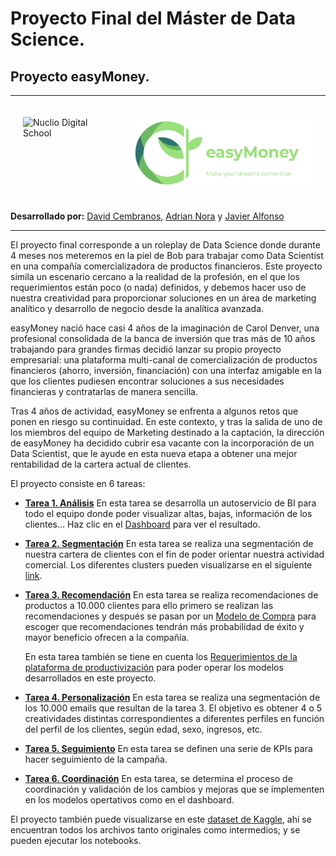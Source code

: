                                                                  

# Proyecto Final del Máster de Data Science. 
## Proyecto easyMoney.
------


<div style="display: flex; justify-content: center;">
    <img src="https://nuclio.school/wp-content/uploads/2019/10/nucleoDS-newBlack.png" alt="Nuclio Digital School" style="width: 400px; height: 116px; margin: 20px;" /><img src="LOGO_EasyMoney.jpg" style="width: 400px; height: 116px; margin: 20px;" />
</div>


**Desarrollado por:** [David Cembranos](https://github.com/carlonsk), [Adrian Nora](https://github.com/Harry3lsucio) y [Javier Alfonso](https://github.com/jascicz)

------


El proyecto final corresponde a un roleplay de Data Science donde durante 4 meses nos meteremos en la piel de Bob para trabajar como Data Scientist en una compañía comercializadora de productos financieros. Este proyecto simila un escenario cercano a la realidad de la profesión, en el que los requerimientos están poco (o nada) definidos, y debemos hacer uso de nuestra creatividad para proporcionar soluciones en un área de marketing analítico y desarrollo de negocio desde la analítica avanzada. 

easyMoney nació hace casi 4 años de la imaginación de Carol Denver, una profesional consolidada de la banca de inversión que tras más de 10 años trabajando para grandes firmas decidió lanzar su propio proyecto empresarial: una plataforma multi-canal de comercialización de productos financieros (ahorro, inversión, financiación) con una interfaz amigable en la que los clientes pudiesen encontrar soluciones a sus necesidades financieras y contratarlas de manera sencilla. 

Tras 4 años de actividad, easyMoney se enfrenta a algunos retos que ponen en riesgo su continuidad. En este contexto, y tras la salida de uno de los miembros del equipo de Marketing destinado a la captación, la dirección de easyMoney ha decidido cubrir esa vacante con la incorporación de un Data Scientist, que le ayude en esta nueva etapa a obtener una mejor rentabilidad de la cartera actual de clientes.

El proyecto consiste en 6 tareas:

- [**Tarea 1. Análisis**](./tarea1_Analisis/) En esta tarea se desarrolla un autoservicio de BI para todo el equipo donde poder visualizar altas, bajas, información de los clientes... Haz clic en el [Dashboard](http://carlosperez1697.pythonanywhere.com/analisis) para ver el resultado.

- [**Tarea 2. Segmentación**](./tarea2_Segmentacion/tarea2-segmentacion.ipynb) En esta tarea se realiza una segmentación de nuestra cartera de clientes con el fin de poder orientar nuestra actividad comercial. Los diferentes clusters pueden visualizarse en el siguiente [link](http://carlosperez1697.pythonanywhere.com/segmentacion).

- [**Tarea 3. Recomendación**](./tarea3_Recomendacion/tarea3-recomendaci-n.ipynb) En esta tarea se realiza recomendaciones de productos a 10.000 clientes para ello primero se realizan las recomendaciones y después se pasan por un [Modelo de Compra](./tarea3_Recomendacion/tarea3-modelo-compra.ipynb) para escoger que recomendaciones tendrán más probabilidad de éxito y mayor beneficio ofrecen a la compañía. 
    
    En esta tarea también se tiene en cuenta los [Requerimientos de la plataforma de productivización](./tarea3_Recomendacion/tarea3-produccion-specs.ipynb) para poder operar los modelos desarrollados en este proyecto. 

- [**Tarea 4. Personalización**](./tarea4_Personalizacion/tarea4-personalizacion.ipynb) En esta tarea se realiza una segmentación de los 10.000 emails que resultan de la tarea 3. El objetivo es obtener 4 o 5 creatividades distintas correspondientes a diferentes perfiles en función del perfil de los clientes, según edad, sexo, ingresos, etc.

- [**Tarea 5. Seguimiento**](./tarea5_Seguimiento/tarea5-seguimiento.ipynb) En esta tarea se definen una serie de KPIs para hacer seguimiento de la campaña.

- [**Tarea 6. Coordinación**](./tarea6_Coordinacion/tarea6-coordinaci-n.ipynb) En esta tarea, se determina el proceso de coordinación y validación de los cambios y mejoras que se implementen en los modelos opertativos como en el dashboard. 

El proyecto también puede visualizarse en este [dataset de Kaggle](https://www.kaggle.com/carlosperez97/easymoneygrupo5), ahí se encuentran todos los archivos tanto originales como intermedios; y se pueden ejecutar los notebooks.
